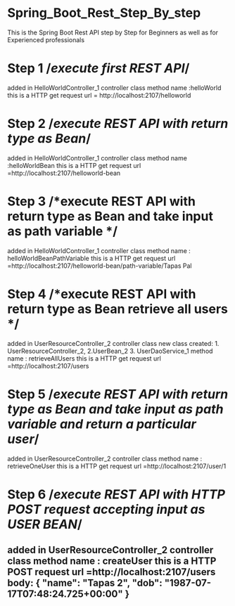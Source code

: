 # Spring_Boot_Rest_Step_By_step
This is the Spring Boot Rest API step by Step for Beginners as well as for Experienced professionals

# Step 1  /*execute first REST API*/
  added in HelloWorldController_1 controller class
  method name :helloWorld
  this is a HTTP get request
  url = http://localhost:2107/helloworld

# Step 2 /*execute REST API with return type as Bean*/
  added in HelloWorldController_1 controller class
  method name :helloWorldBean
  this is a HTTP get request
  url =http://localhost:2107/helloworld-bean
  
# Step 3 /*execute REST API with return type as Bean and take input as path variable */
  added in HelloWorldController_1 controller class
  method name : helloWorldBeanPathVariable
  this is a HTTP get request
  url =http://localhost:2107/helloworld-bean/path-variable/Tapas Pal

# Step 4 /*execute REST API with return type as Bean retrieve all users */
  added in UserResourceController_2 controller class
  new class created: 1. UserResourceController_2, 2.UserBean_2 3. UserDaoService_1 
  method name : retrieveAllUsers
  this is a HTTP get request
  url =http://localhost:2107/users

# Step 5 /*execute REST API with return type as Bean and take input as path variable and return a particular user*/
  added in UserResourceController_2 controller class
  method name : retrieveOneUser
  this is a HTTP get request
  url =http://localhost:2107/user/1

# Step 6 /*execute REST API with HTTP POST request accepting input as USER BEAN*/
  added in UserResourceController_2 controller class
  method name : createUser
  this is a HTTP POST request
  url =http://localhost:2107/users
  body: {
  "name": "Tapas 2",
  "dob": "1987-07-17T07:48:24.725+00:00"
}
------------------------------------------------------------------------------------------------------------------------
  
